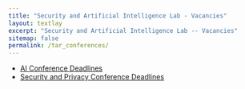 ```yaml
---
title: "Security and Artificial Intelligence Lab - Vacancies"
layout: textlay
excerpt: "Security and Artificial Intelligence Lab -- Vacancies"
sitemap: false
permalink: /tar_conferences/
---
```


- [AI Conference Deadlines](https://aideadlin.es/?sub=ML,CV,CG,NLP,RO,SP,DM,AP,KR)
- [Security and Privacy Conference Deadlines](https://sec-deadlines.github.io/)


